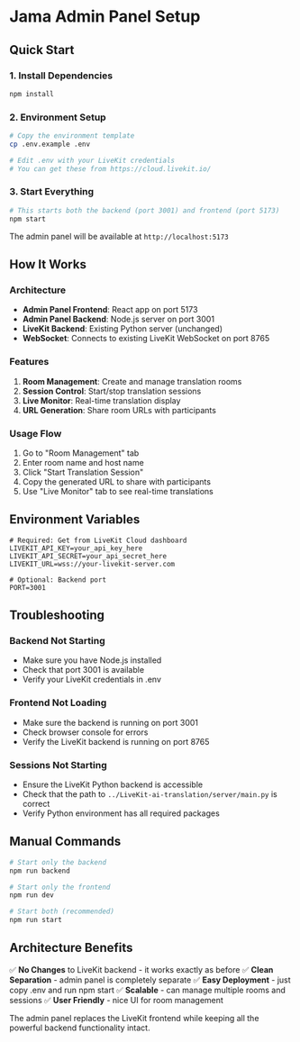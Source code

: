 # Jama Admin Panel Setup

## Quick Start

### 1. Install Dependencies
```bash
npm install
```

### 2. Environment Setup
```bash
# Copy the environment template
cp .env.example .env

# Edit .env with your LiveKit credentials
# You can get these from https://cloud.livekit.io/
```

### 3. Start Everything
```bash
# This starts both the backend (port 3001) and frontend (port 5173)
npm start
```

The admin panel will be available at `http://localhost:5173`

## How It Works

### Architecture
- **Admin Panel Frontend**: React app on port 5173
- **Admin Panel Backend**: Node.js server on port 3001
- **LiveKit Backend**: Existing Python server (unchanged)
- **WebSocket**: Connects to existing LiveKit WebSocket on port 8765

### Features
1. **Room Management**: Create and manage translation rooms
2. **Session Control**: Start/stop translation sessions
3. **Live Monitor**: Real-time translation display
4. **URL Generation**: Share room URLs with participants

### Usage Flow
1. Go to "Room Management" tab
2. Enter room name and host name
3. Click "Start Translation Session"
4. Copy the generated URL to share with participants
5. Use "Live Monitor" tab to see real-time translations

## Environment Variables

```env
# Required: Get from LiveKit Cloud dashboard
LIVEKIT_API_KEY=your_api_key_here
LIVEKIT_API_SECRET=your_api_secret_here
LIVEKIT_URL=wss://your-livekit-server.com

# Optional: Backend port
PORT=3001
```

## Troubleshooting

### Backend Not Starting
- Make sure you have Node.js installed
- Check that port 3001 is available
- Verify your LiveKit credentials in .env

### Frontend Not Loading
- Make sure the backend is running on port 3001
- Check browser console for errors
- Verify the LiveKit backend is running on port 8765

### Sessions Not Starting
- Ensure the LiveKit Python backend is accessible
- Check that the path to `../LiveKit-ai-translation/server/main.py` is correct
- Verify Python environment has all required packages

## Manual Commands

```bash
# Start only the backend
npm run backend

# Start only the frontend
npm run dev

# Start both (recommended)
npm run start
```

## Architecture Benefits

✅ **No Changes** to LiveKit backend - it works exactly as before
✅ **Clean Separation** - admin panel is completely separate
✅ **Easy Deployment** - just copy .env and run npm start
✅ **Scalable** - can manage multiple rooms and sessions
✅ **User Friendly** - nice UI for room management

The admin panel replaces the LiveKit frontend while keeping all the powerful backend functionality intact. 